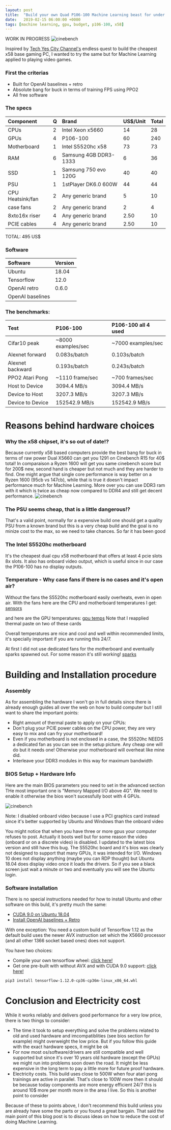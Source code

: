 ```yaml
---
layout: post
title:  "Build your own Quad P106-100 Machine Learning beast for under 500$"
date:   2019-02-15 06:00:00 +0000
tags: [machine learning, gpu, budget, p106-100, x58]
---
```


WORK IN PROGRESS
![cinebench](/assets/x58/result.jpg)

Inspired by [Tech Yes City Channel's](https://www.youtube.com/watch?v=Cb64Op-yfcg&t=639s) endless quest to build the cheapest x58 base gaming PC, I wanted to try the same but for Machine Learning applied to playing video games.


### First the criterias
*	Built for OpenAI baselines + retro
*	Absolute bang for buck in terms of training FPS using PPO2
*	All free software


### The specs


| Component | Q | Brand | US$/Unit | Total |
|:-----------------|:---|:----------------------|:---------|:------|
| CPUs     		   | 2   | Intel Xeon x5660 	   | 14       | 28    |
| GPUs  		   | 4   | P106-100	     	   | 60       | 240   |
| Motherboard 	   | 1   | Intel S5520hc x58     | 73       | 73    |
| RAM  			   | 6    | Samsung 4GB DDR3-1333 | 6        | 36    |
| SSD 			   | 1   | Samsung 750 evo 120G  | 40       | 40    |
| PSU   		   | 1    | 1stPlayer DK6.0 600W | 44       | 44    |  
| CPU Heatsink/fan | 2    | Any generic brand     | 5        | 10    |
| case fans 	   | 2   | Any generic brand     | 2        | 4     |
| 8xto16x riser    | 4    | Any generic brand     | 2.50        | 10    |
| PCIE cables      | 4    | Any generic brand     | 2.50        | 10    |

TOTAL: 495 US$

### Software

| Software         | Version |
|:-----------------|:--------|
| Ubuntu 		   | 18.04   |
| Tensorflow 	   | 12.0    |
| OpenAI retro 	   | 0.6.0   |
| OpenAI baselines |         |

### The benchmarks:

| Test        	   | P106-100           | P106-100 all 4 used 		|
|:-----------------|:-------------------|:--------------------------|
| Cifar10 peak     | ~8000 examples/sec | ~7000 examples/sec        |
| Alexnet forward  | 0.083s/batch	    | 0.103s/batch              |
| Alexnet backward | 0.193s/batch       | 0.243s/batch              |
| PPO2 Atari Pong  | ~1110 frame/sec    | ~700 frames/sec          	|
| Host to Device   | 3094.4 MB/s        | 3094.4 MB/s              	|  
| Device to Host   | 3207.3 MB/s        | 3207.3 MB/s              	|
| Device to Device | 152542.9 MB/s      | 152542.9 MB/s             | 


# Reasons behind hardware choices

### Why the x58 chipset, it's so out of date!?
Because currently x58 based computers provide the best bang for buck in terms of raw power
Dual X5660 can get you 1291 on Cinebench R15 for 40$ total!
In comparaison a Ryzen 1600 will get you same cinebench score but for 200$ new, second hand is cheaper but not much and they are harder to find.
One might argue that single core performance is way better on a Ryzen 1600 (95cb vs 147cb), while that is true it doesn't impact performance much for Machine Learning.
More over you can use DDR3 ram with it which is twice as cheap now compared to DDR4 and still get decent performance.
![cinebench](/assets/x58/cinebench.jpg)


### The PSU seems cheap, that is a little dangerous!?
That's a valid point, normally for a expensive build one should get a quality PSU from a known brand but this is a very cheap build and the goal is no minize cost to the max, so we need to take chances. So far it has been good

### The Intel S5520hc motherboard
It's the cheapest dual cpu x58 motherboard that offers at least 4 pcie slots 8x slots.
It also has onboard video output, which is useful since in our case the P106-100 has no display outputs.

### Temperature - Why case fans if there is no cases and it's open air?
Without the fans the S5520hc motherboard easily overheats, even in open air. With the fans here are the CPU and motherboard temperatures I get:
[sensors](./assets/x58/sensors.png)

and here are the GPU temperatures:
[gpu temps](./assets/x58/nvidia-smi.png)
Note that I reapplied thermal paste on two of these cards

Overall temperatures are nice and cool and well within recommended limits, it's specially important if you are running this 24/7.

At first I did not use dedicated fans for the motherboard and eventually sparks spawned out. For some reason it's still working!
[sparks](./assets/x58/sparks.jpg)

# Building and Installation procedure

### Assembly
As for assembling the hardware I won't go in full details since there is already enough guides all over the web on how to build computer but I still want to share the important points:

*	Right amount of thermal paste to apply on your CPUs:
*	Don't plug your PCIE power cables on the CPU power, they are very easy to mix and can fry your motherboard!
*	Even if you motherboard is not enclosed in a case, the S5520hc NEEDS a dedicated fan as you can see in the setup picture. Any cheap one will do but it needs one! Otherwise your motherboard will overheat like mine did.
*	Interleave your DDR3 modules in this way for maximum bandwidth


### BIOS Setup + Hardware Info
Here are the main BIOS parameters you need to set in the advanced section
THe most important one is "Memory Mapped I/O above 4G". We need to enable it otherwise the bios won't sucessfully boot with 4 GPUs.

![cinebench](/assets/x58/bios.jpg)

Note: I disabled onboard video because I use a PCI graphics card instead since it's better supported by Ubuntu and Windows than the onboard video

You might notice that when you have three or more gpus your computer refuses to post. Actually it boots well but for some reason the video (onboard or on a discrete video) is disabled. I updated to the latest bios version and still have this bug. The S5520hc board and it's bios was clearly not designed to support that many GPUs, it was intended for I/O. Windows 10 does not display anything (maybe you can RDP thought) but Ubuntu 18.04 does display video once it loads the drivers. So if you see a black screen just wait a minute or two and eventually you will see the Ubuntu login.

### Software installation
There is no special instructions needed for how to install Ubuntu and other software on this buld, it's pretty much the same:
*	[CUDA 9.0 on Ubuntu 18.04](./Installing-CUDA-9.0-Ubuntu-18.04.md.html)
*	[Install OpenAI baselines + Retro](./2019-01-29-Machine-Learning-retro-games.html)

With one exception:
You need a custom build of Tensorflow 1.12 as the default build uses the newer AVX instruction set which the X5660 processor (and all other 1366 socket based ones) does not support.

You have two choices:
*	Compile your own tensorflow wheel: [click here!](https://www.tensorflow.org/install/source)
*	Get one pre-built with without AVX and with CUDA 9.0 support: [click here!](https://github.com/schrepfler/tensorflow-community-wheels/releases)

```shell
pip3 install tensorflow-1.12.0-cp36-cp36m-linux_x86_64.whl
```

# Conclusion and Electricity cost
While it works reliably and delivers good performance for a very low price, there is two things to consider:
*	The time it took to setup everything and solve the problems related to old and used hardware and imcompatiblities (see bios section for example) might overweight the low price. But if you follow this guide with the exact hardware specs, it might be ok
*	For now most os/software/drivers are still compatible and well supported but since it's over 10 years old hardware (except the GPUs) we might run into problems soon down the road. It might be less expensive in the long term to pay a little more for future proof hardware.
* Electricity costs. This build uses close to 500W when four atari pong trainings are active in parallel. That's close to 100W more then it should be because today components are more energy efficient 24/7 this is around 10$ more per month more in the area I live. So this is another point to consider 

Because of these to points above, I don't recommend this build unless you are already have some the parts or you found a great bargain. That said the main point of this blog post is to discuss ideas on how to reduce the cost of doing Machine Learning.